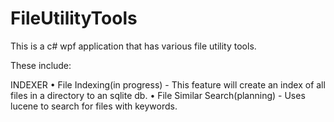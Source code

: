 # FileUtilityTools
This is a c# wpf application that has various file utility tools.

These include:

INDEXER
• File Indexing(in progress) - This feature will create an index of all files in a directory to an sqlite db.
• File Similar Search(planning) - Uses lucene to search for files with keywords.

